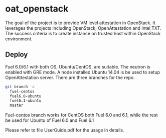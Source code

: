 # oat_openstack

The goal of the project is to provide VM level attestation in OpenStack. It leverages the projects including OpenStack, OpenAttestation and Intel TXT. The success criteria is to create instance on trusted host within OpenStack environment.


## Deploy

Fuel 6.0/6.1 with both OS, Ubuntu/CentOS, are suitable. The neutron is enabled with GRE mode. A node installed Ubuntu 14.04 is be used to setup OpenAttestation server. There are three branches for the repo.

```bash
git branch -a
  fuel-centos
  fuel6.0-ubuntu
  fuel6.1-ubuntu
  master
```

Fuel-centos branch works for CentOS both Fuel 6.0 and 6.1, while the rest be used for Ubuntu of Fuel 6.0 and Fuel 6.1

Please refer to file UserGuide.pdf for the usage in details.


